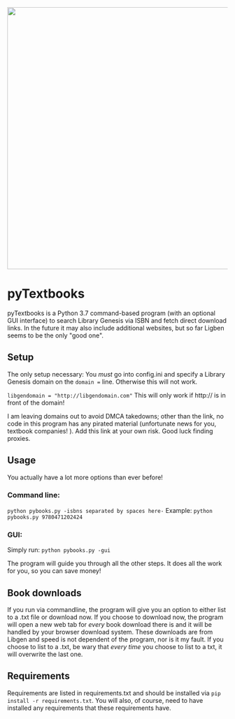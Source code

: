 <img src="https://i.imgur.com/R2OVw7E.png" width="600">

# pyTextbooks
pyTextbooks is a Python 3.7 command-based program (with an optional GUI interface) to search Library Genesis via ISBN and fetch direct download links.
In the future it may also include additional websites, but so far Ligben seems to be the only "good one".

## Setup
The only setup necessary: You *must* go into config.ini and specify a Library Genesis domain on the `domain =` line. Otherwise this will not work.

`libgendomain = "http://libgendomain.com"`
This will only work if http:// is in front of the domain!

I am leaving domains out to avoid DMCA takedowns; other than the link, no code in this program has any pirated material (unfortunate news for you, textbook companies! ).
Add this link at your own risk. Good luck finding proxies.

## Usage
You actually have a lot more options than ever before!

### Command line:
`python pybooks.py -isbns separated by spaces here-`
Example:
`python pybooks.py 9780471202424`

### GUI:
Simply run:
`python pybooks.py -gui`

The program will guide you through all the other steps. It does all the work for you, so you can save money!

## Book downloads
If you run via commandline, the program will give you an option to either list to a .txt file or download now.
If you choose to download now, the program will open a new web tab for *every* book download there is and it will be handled by your browser download system.
These downloads are from Libgen and speed is not dependent of the program, nor is it my fault.
If you choose to list to a .txt, be wary that *every time* you choose to list to a txt, it will overwrite the last one.


## Requirements
Requirements are listed in requirements.txt and should be installed via `pip install -r requirements.txt`. 
You will also, of course, need to have installed any requirements that these requirements have.
##
